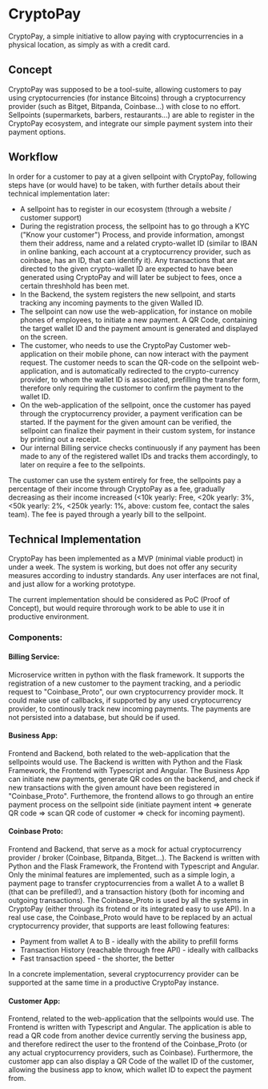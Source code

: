 # CryptoPay

CryptoPay, a simple initiative to allow paying with cryptocurrencies in a physical location, as simply as with a credit card.

## Concept

CryptoPay was supposed to be a tool-suite, allowing customers to pay using cryptocurrencies (for instance Bitcoins) through a cryptocurrency provider (such as Bitget, Bitpanda, Coinbase...) with close to no effort. Sellpoints (supermarkets, barbers, restaurants...) are able to register in the CryptoPay ecosystem, and integrate our simple payment system into their payment options.

## Workflow

In order for a customer to pay at a given sellpoint with CryptoPay, following steps have (or would have) to be taken, with further details about their technical implementation later:

- A sellpoint has to register in our ecosystem (through a website / customer support)
- During the registration process, the sellpoint has to go through a KYC ("Know your customer") Process, and provide information, amongst them their address, name and a related crypto-wallet ID (similar to IBAN in online banking, each account at a cryptocurrency provider, such as coinbase, has an ID, that can identify it). Any transactions that are directed to the given crypto-wallet ID are expected to have been generated using CryptoPay and will later be subject to fees, once a certain threshhold has been met.
- In the Backend, the system registers the new sellpoint, and starts tracking any incoming payments to the given Walled ID.
- The sellpoint can now use the web-application, for instance on mobile phones of employees, to initiate a new payment. A QR Code, containing the target wallet ID and the payment amount is generated and displayed on the screen.
- The customer, who needs to use the CryptoPay Customer web-application on their mobile phone, can now interact with the payment request. The customer needs to scan the QR-code on the sellpoint web-application, and is automatically redirected to the crypto-currency provider, to whom the wallet ID is associated, prefilling the transfer form, therefore only requiring the customer to confirm the payment to the wallet ID.
- On the web-application of the sellpoint, once the customer has payed through the cryptocurrency provider, a payment verification can be started. If the payment for the given amount can be verified, the sellpoint can finalize their payment in their custom system, for instance by printing out a receipt.
- Our internal Billing service checks continuously if any payment has been made to any of the registered wallet IDs and tracks them accordingly, to later on require a fee to the sellpoints.

The customer can use the system entirely for free, the sellpoints pay a percentage of their income through CryptoPay as a fee, gradually decreasing as their income increased (<10k yearly: Free, <20k yearly: 3%, <50k yearly: 2%, <250k yearly: 1%, above: custom fee, contact the sales team). The fee is payed through a yearly bill to the sellpoint.

## Technical Implementation

CryptoPay has been implemented as a MVP (minimal viable product) in under a week. The system is working, but does not offer any security measures according to industry standards. Any user interfaces are not final, and just allow for a working prototype.

The current implementation should be considered as PoC (Proof of Concept), but would require throrough work to be able to use it in productive environment.

### Components:

#### Billing Service:

Microservice written in python with the flask framework. It supports the registration of a new customer to the payment tracking, and a periodic request to "Coinbase_Proto", our own cryptocurrency provider mock. It could make use of callbacks, if supported by any used cryptocurrency provider, to continously track new incoming payments. The payments are not persisted into a database, but should be if used.

#### Business App:

Frontend and Backend, both related to the web-application that the sellpoints would use. The Backend is written with Python and the Flask Framework, the Frontend with Typescript and Angular. The Business App can initiate new payments, generate QR codes on the backend, and check if new transactions with the given amount have been registered in "Coinbase_Proto". Furthemore, the frontend allows to go through an entire payment process on the sellpoint side (initiate payment intent => generate QR code => scan QR code of customer => check for incoming payment).

#### Coinbase Proto:

Frontend and Backend, that serve as a mock for actual cryptocurrency provider / broker (Coinbase, Bitpanda, Bitget...). The Backend is written with Python and the Flask Framework, the Frontend with Typescript and Angular. Only the minimal features are implemented, such as a simple login, a payment page to transfer cryptocurrencies from a wallet A to a wallet B (that can be prefilled!), and a transaction history (both for incoming and outgoing transactions). The Coinbase_Proto is used by all the systems in CryptoPay (either through its frotend or its integrated easy to use API). In a real use case, the Coinbase_Proto would have to be replaced by an actual cryptocurrency provider, that supports are least following features:

- Payment from wallet A to B - ideally with the ability to prefill forms
- Transaction History (reachable through free API) - ideally with callbacks
- Fast transaction speed - the shorter, the better

In a concrete implementation, several cryptocurrency provider can be supported at the same time in a productive CryptoPay instance.

#### Customer App:

Frontend, related to the web-application that the sellpoints would use. The Frontend is written with Typescript and Angular. The application is able to read a QR code from another device currently serving the business app, and therefore redirect the user to the frontend of the Coinbase_Proto (or any actual cryptocurrency providers, such as Coinbase). Furthermore, the customer app can also display a QR Code of the wallet ID of the customer, allowing the business app to know, which wallet ID to expect the payment from.
